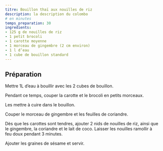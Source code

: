 ```yaml
---
titre: Bouillon thaï aux nouilles de riz
description: la description du colombo
# en minutes
temps_preparation: 30
ingredients:
- 125 g de nouilles de riz
- 1 petit brocoli
- 1 carotte moyenne
- 1 morceau de gingembre (2 cm environ)
- 1 l d’eau
- 1 cube de bouillon standard
---
```


## Préparation

Mettre 1L d’eau à bouillir avec les 2 cubes de bouillon.

Pendant ce temps, couper la carotte et le brocoli en petits morceaux.

Les mettre à cuire dans le bouillon.

Couper le morceau de gingembre et les feuilles de coriandre.

Dès que les carottes sont tendres, ajouter 2 nids de nouilles de riz, ainsi que le gingembre, la coriandre et le lait de coco. Laisser les nouilles ramollir à feu doux pendant 3 minutes.

Ajouter les graines de sésame et servir.